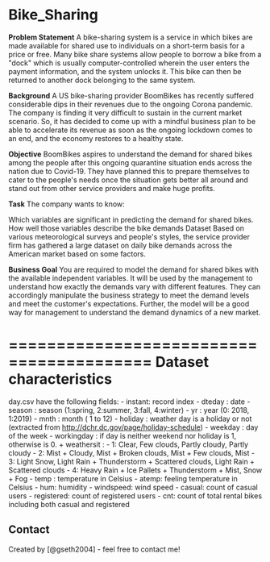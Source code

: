 # Bike_Sharing
**Problem Statement**
A bike-sharing system is a service in which bikes are made available for shared use to individuals on a short-term basis for a price or free. Many bike share systems allow people to borrow a bike from a "dock" which is usually computer-controlled wherein the user enters the payment information, and the system unlocks it. This bike can then be returned to another dock belonging to the same system.

**Background**
A US bike-sharing provider BoomBikes has recently suffered considerable dips in their revenues due to the ongoing Corona pandemic. The company is finding it very difficult to sustain in the current market scenario. So, it has decided to come up with a mindful business plan to be able to accelerate its revenue as soon as the ongoing lockdown comes to an end, and the economy restores to a healthy state.

**Objective**
BoomBikes aspires to understand the demand for shared bikes among the people after this ongoing quarantine situation ends across the nation due to Covid-19. They have planned this to prepare themselves to cater to the people's needs once the situation gets better all around and stand out from other service providers and make huge profits.

**Task**
The company wants to know:

Which variables are significant in predicting the demand for shared bikes.
How well those variables describe the bike demands
Dataset
Based on various meteorological surveys and people's styles, the service provider firm has gathered a large dataset on daily bike demands across the American market based on some factors.

**Business Goal**
You are required to model the demand for shared bikes with the available independent variables. It will be used by the management to understand how exactly the demands vary with different features. They can accordingly manipulate the business strategy to meet the demand levels and meet the customer's expectations. Further, the model will be a good way for management to understand the demand dynamics of a new market.

=========================================
Dataset characteristics
=========================================
day.csv have the following fields:
    - instant: record index
    - dteday : date
    - season : season (1:spring, 2:summer, 3:fall, 4:winter)
    - yr : year (0: 2018, 1:2019)
    - mnth : month ( 1 to 12)
    - holiday : weather day is a holiday or not (extracted from http://dchr.dc.gov/page/holiday-schedule)
    - weekday : day of the week
    - workingday : if day is neither weekend nor holiday is 1, otherwise is 0.
    + weathersit : 
        - 1: Clear, Few clouds, Partly cloudy, Partly cloudy
        - 2: Mist + Cloudy, Mist + Broken clouds, Mist + Few clouds, Mist
        - 3: Light Snow, Light Rain + Thunderstorm + Scattered clouds, Light Rain + Scattered clouds
        - 4: Heavy Rain + Ice Pallets + Thunderstorm + Mist, Snow + Fog
    - temp : temperature in Celsius
    - atemp: feeling temperature in Celsius
    - hum: humidity
    - windspeed: wind speed
    - casual: count of casual users
    - registered: count of registered users
    - cnt: count of total rental bikes including both casual and registered
## Contact
Created by [@gseth2004] - feel free to contact me!
